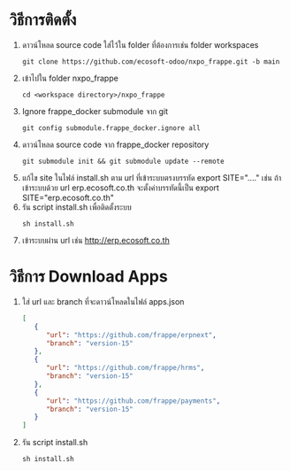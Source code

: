 # วิธีการติดตั้ง

1. ดาวน์โหลด source code ใส่ไว้ใน folder ที่ต้องการเช่น folder workspaces
   ```
   git clone https://github.com/ecosoft-odoo/nxpo_frappe.git -b main
   ```
2. เข้าไปใน folder nxpo_frappe
   ```
   cd <workspace directory>/nxpo_frappe
   ```
3. Ignore frappe_docker submodule จาก git
   ```
   git config submodule.frappe_docker.ignore all
   ```
4. ดาวน์โหลด source code จาก frappe_docker repository
   ```
   git submodule init && git submodule update --remote
   ```
5. แก้ไข site ในไฟล์ install.sh ตาม url ที่เข้าระบบตรงบรรทัด export SITE="...." เช่น ถ้าเข้าระบบด้วย url erp.ecosoft.co.th จะตั้งค่าบรรทัดนี้เป็น export SITE="erp.ecosoft.co.th"
6. รัน script install.sh เพื่อติดตั้งระบบ
   ```
   sh install.sh
   ```
7. เข้าระบบผ่าน url เช่น http://erp.ecosoft.co.th

# วิธีการ Download Apps

1. ใส่ url และ branch ที่จะดาวน์โหลดในไฟล์ apps.json
   ```json
   [
      {
         "url": "https://github.com/frappe/erpnext",
         "branch": "version-15"
      },
      {
         "url": "https://github.com/frappe/hrms",
         "branch": "version-15"
      },
      {
         "url": "https://github.com/frappe/payments",
         "branch": "version-15"
      }
   ]
   ```
2. รัน script install.sh
   ```
   sh install.sh
   ```
